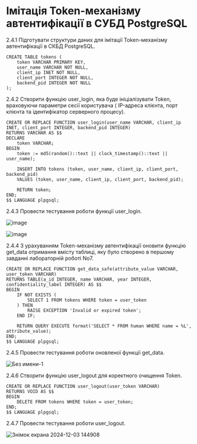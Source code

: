 # Імітація Token-механізму автентифікації в СУБД PostgreSQL

2.4.1 Підготувати структури даних для імітації Token-механізму автентифікації в СКБД PostgreSQL.

```
CREATE TABLE tokens (
    token VARCHAR PRIMARY KEY,
    user_name VARCHAR NOT NULL,
    client_ip INET NOT NULL,
    client_port INTEGER NOT NULL,
    backend_pid INTEGER NOT NULL
);
```

2.4.2 Створити функцію user_login, яка буде ініціалізувати Token, враховуючи параметри сесії користувача ( IP-адреса клієнта, порт клієнта та ідентифікатор серверного процесу).

```
CREATE OR REPLACE FUNCTION user_login(user_name VARCHAR, client_ip INET, client_port INTEGER, backend_pid INTEGER)
RETURNS VARCHAR AS $$
DECLARE
    token VARCHAR;
BEGIN
    token := md5(random()::text || clock_timestamp()::text || user_name);
    
    INSERT INTO tokens (token, user_name, client_ip, client_port, backend_pid)
    VALUES (token, user_name, client_ip, client_port, backend_pid);
    
    RETURN token;
END;
$$ LANGUAGE plpgsql;
```

2.4.3 Провести тестування роботи функції user_login.

![image](https://github.com/user-attachments/assets/7c022834-bc50-4b44-8da9-f7bc1c2ef7d1)


![image](https://github.com/user-attachments/assets/4bf8d784-e16d-4240-a385-6cd27172ffc4)


2.4.4 З урахуванням Token-механізму автентифікації оновити функцію get_data отримання вмісту таблиці, яку було створено в першому завданні лабораторній роботі No7.

```
CREATE OR REPLACE FUNCTION get_data_safe(attribute_value VARCHAR, user_token VARCHAR)
RETURNS TABLE(a_id INTEGER, name VARCHAR, year INTEGER, confidentiality_label INTEGER) AS $$
BEGIN
    IF NOT EXISTS (
        SELECT 1 FROM tokens WHERE token = user_token
    ) THEN
        RAISE EXCEPTION 'Invalid or expired token';
    END IF;

    RETURN QUERY EXECUTE format('SELECT * FROM human WHERE name = %L', attribute_value);
END;
$$ LANGUAGE plpgsql;
```

2.4.5 Провести тестування роботи оновленої функції get_data.

![Без имени-1](https://github.com/user-attachments/assets/c8e7fab7-acca-41ad-a7ef-ab039da8b054)


2.4.6 Створити функцію user_logout для коректного очищення Token.

```
CREATE OR REPLACE FUNCTION user_logout(user_token VARCHAR)
RETURNS VOID AS $$
BEGIN
    DELETE FROM tokens WHERE token = user_token;
END;
$$ LANGUAGE plpgsql;
```

2.4.7 Провести тестування роботи user_logout.

![Знімок екрана 2024-12-03 144908](https://github.com/user-attachments/assets/940738c2-d8b4-4aaa-9790-b456c687cc8e)
